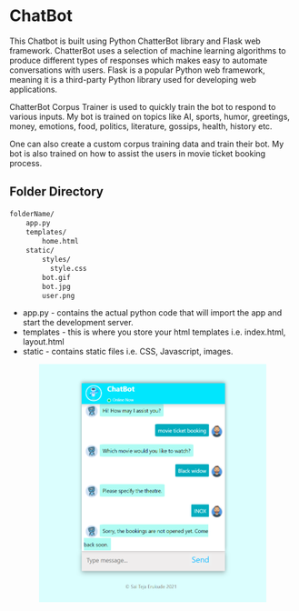 # ChatBot

This Chatbot is built using Python ChatterBot library and Flask web framework.
ChatterBot uses a selection of machine learning algorithms to produce different types of responses which makes easy to automate conversations with users.
Flask is a popular Python web framework, meaning it is a third-party Python library used for developing web applications.

ChatterBot Corpus Trainer is used to quickly train the bot to respond to various inputs. My bot is trained on topics like AI, sports, humor, greetings, money, emotions, food, politics, literature, gossips, health, history etc.

One can also create a custom corpus training data and train their bot. My bot is also trained on how to assist the users in movie ticket booking process.


## Folder Directory
```
folderName/
    app.py
    templates/
        home.html
    static/
        styles/
          style.css
        bot.gif
        bot.jpg
        user.png
```
* app.py - contains the actual python code that will import the app and start the development server.
* templates - this is where you store your html templates i.e. index.html, layout.html
* static - contains static files i.e. CSS, Javascript, images.

<p align="center">
    <img src="https://github.com/SaiTeja-Erukude/ChatBot/blob/main/ChatBot.PNG" width="400">
</p>
